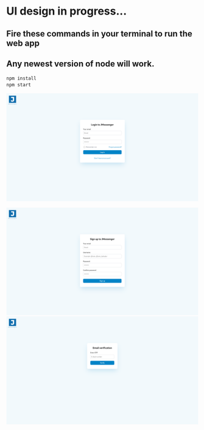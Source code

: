 # UI design in progress...

## Fire these commands in your terminal to run the web app

## Any newest version of node will work.

```bash
npm install
npm start
```

![Alt text](images/login.png)

![Alt text](images/signup.png)
![Alt text](images/otp.png)

```

```
